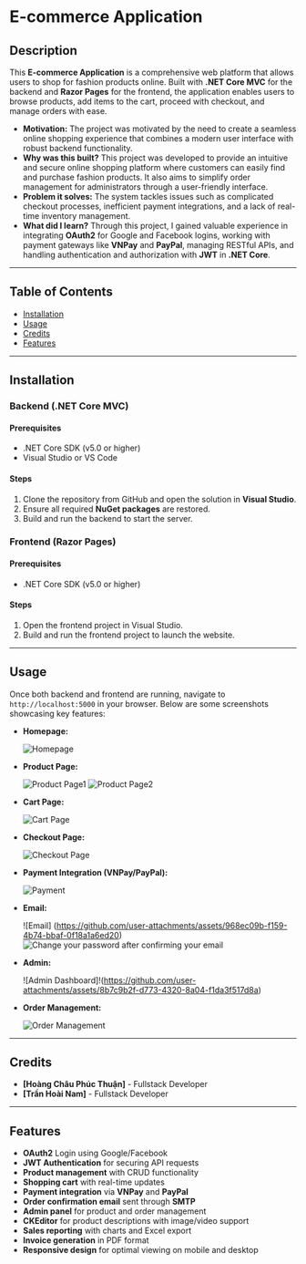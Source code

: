 # **E-commerce Application**

## Description

This **E-commerce Application** is a comprehensive web platform that allows users to shop for fashion products online. Built with **.NET Core MVC** for the backend and **Razor Pages** for the frontend, the application enables users to browse products, add items to the cart, proceed with checkout, and manage orders with ease.

- **Motivation:** The project was motivated by the need to create a seamless online shopping experience that combines a modern user interface with robust backend functionality.
- **Why was this built?** This project was developed to provide an intuitive and secure online shopping platform where customers can easily find and purchase fashion products. It also aims to simplify order management for administrators through a user-friendly interface.
- **Problem it solves:** The system tackles issues such as complicated checkout processes, inefficient payment integrations, and a lack of real-time inventory management.
- **What did I learn?** Through this project, I gained valuable experience in integrating **OAuth2** for Google and Facebook logins, working with payment gateways like **VNPay** and **PayPal**, managing RESTful APIs, and handling authentication and authorization with **JWT** in **.NET Core**.

---

## Table of Contents

- [Installation](#installation)
- [Usage](#usage)
- [Credits](#credits)
- [Features](#features)

---

## Installation

### Backend (.NET Core MVC)

#### Prerequisites
- .NET Core SDK (v5.0 or higher)
- Visual Studio or VS Code

#### Steps
1. Clone the repository from GitHub and open the solution in **Visual Studio**.
2. Ensure all required **NuGet packages** are restored.
3. Build and run the backend to start the server.

### Frontend (Razor Pages)

#### Prerequisites
- .NET Core SDK (v5.0 or higher)

#### Steps
1. Open the frontend project in Visual Studio.
2. Build and run the frontend project to launch the website.

---

## Usage

Once both backend and frontend are running, navigate to `http://localhost:5000` in your browser. Below are some screenshots showcasing key features:

- **Homepage:**

  ![Homepage](https://github.com/user-attachments/assets/e73a4569-3044-437c-9658-3d5f821e9664)


- **Product Page:**

  ![Product Page1](https://github.com/user-attachments/assets/e0a9551f-845c-47a5-8a0e-89a69ae65041)
  ![Product Page2](https://github.com/user-attachments/assets/a3f2c914-c209-407c-b042-f537c0c2d37d)



- **Cart Page:**

  ![Cart Page](https://github.com/user-attachments/assets/3b7c23a7-dd8e-440f-acdf-73096fe2c432)


- **Checkout Page:**

  ![Checkout Page](https://github.com/user-attachments/assets/894c9892-e3c9-426a-b4b4-c3a4ca3bed00)


- **Payment Integration (VNPay/PayPal):**

  ![Payment](https://github.com/user-attachments/assets/cb939284-19ff-47a9-9a71-e188babfdd47)


- **Email:**

  ![Email]
  (https://github.com/user-attachments/assets/968ec09b-f159-4b74-bbaf-0f18a1a6ed20)
  ![Change your password after confirming your email](https://github.com/user-attachments/assets/380138c2-e0d5-47fd-975c-e2b64d03ed5c)



- **Admin:**

  ![Admin Dashboard]!(https://github.com/user-attachments/assets/8b7c9b2f-d773-4320-8a04-f1da3f517d8a)

- **Order Management:**

  ![Order Management](https://github.com/user-attachments/assets/2f7d5982-2b50-48ea-b5f7-8ef00b7a66d6)


--- 

## Credits

- **[Hoàng Châu Phúc Thuận]** - Fullstack Developer
- **[Trần Hoài Nam]** - Fullstack Developer

---

## Features
- **OAuth2** Login using Google/Facebook
- **JWT Authentication** for securing API requests
- **Product management** with CRUD functionality
- **Shopping cart** with real-time updates
- **Payment integration** via **VNPay** and **PayPal**
- **Order confirmation email** sent through **SMTP**
- **Admin panel** for product and order management
- **CKEditor** for product descriptions with image/video support
- **Sales reporting** with charts and Excel export
- **Invoice generation** in PDF format
- **Responsive design** for optimal viewing on mobile and desktop
